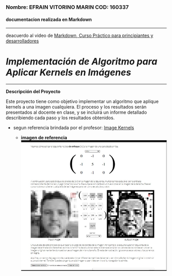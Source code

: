### Nombre: EFRAIN VITORINO MARIN COD: 160337
#### documentacion realizada  en **Markdown**
--- 
deacuerdo al video de [Markdown, Curso Práctico para principiantes y desarrolladores](https://www.youtube.com/watch?v=oxaH9CFpeEE "Youtube")
# *Implementación de Algoritmo para Aplicar Kernels en Imágenes*

------------
**Descripción del Proyecto**
<p>
Este proyecto tiene como objetivo implementar un algoritmo que aplique kernels a una imagen cualquiera. El proceso y los resultados serán presentados al docente en clase, y se incluirá un informe detallado describiendo cada paso y los resultados obtenidos.
</p>

- segun referencia brindada por el profesor: [Image Kernels](https://setosa.io/ev/image-kernels/ "Image Kernels")

  - **imagen de referencia**
    ![imagen de referencia](kerneels.png)
